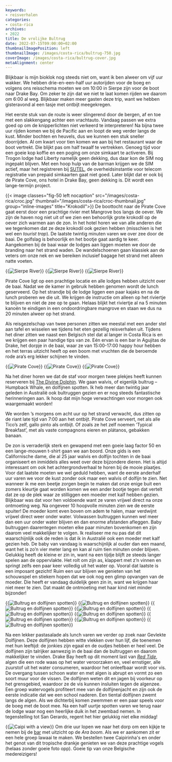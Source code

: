 ```yaml
---
keywords:
- reisverhalen
categories:
- costa-rica
archives:
- 2022
title: De vrolijke Bultrug
date: 2022-07-15T09:00:00+02:00
thumbnailImagePosition: left
thumbnailImage: /images/costa-rica/bultrug-750.jpg
coverImage: /images/costa-rica/bultrug-cover.jpg
metaAlignment: center
---
```

Blijkbaar is mijn bioklok nog steeds niet om, want ik ben alweer om vijf uur wakker. We hebben drie-en-een-half uur autorijden voor de boeg en volgens ons reisschema moeten we om 10:00 in Sierpe zijn voor de boot naar Drake Bay. Om zeker te zijn dat we niet te laat komen rijden we daarom om 6:00 al weg. Blijkbaar maken meer gasten deze trip, want we hebben gisteravond al een tasje met ontbijt meegekregen.

Het eerste stuk van de route is weer slingerend door de bergen, af en toe met een slakkengang achter een vrachtauto. Vandaag passen we extra goed op om de knipperlichten niet verkeerd te interpreteren! Na bijna twee uur rijden komen we bij de Pacific aan en loopt de weg verder langs de kust. Minder bochten en heuvels, dus we kunnen een stuk sneller doorrijden. Al om kwart voor tien komen we aan bij het restaurant waar de boot vertrekt. Die blijkt pas om half twaalf te vertrekken. Genoeg tijd voor een goeie kop koffie en een poging om onze simkaart te activeren. Bij Trogon lodge had Liberty namelijk geen dekking, dus daar kon de SIM nog ingepakt blijven. Met een hoop hulp van de barman krijgen we de SIM actief, maar het registreren bij [SUTEL](https://registroprepago.sutel.go.cr/), de overheidsinstantie voor telecom registratie van prepaid simkaarten gaat niet goed. Later blijkt dat er ook bij de Pirate Cove, ons hotel in Drake Bay, geen dekking is. Dit wordt een lange-termijn project.

{{< image classes="fig-50 left nocaption" src="/images/costa-rica/croc.jpg" thumbnail="/images/costa-rica/croc-thumbnail.jpg" group="inline-images" title="Krokodil">}}
De boottocht naar de Pirate Cove gaat eerst door een prachtige rivier met Mangrove bos langs de oever. We zijn de haven nog niet uit of we zien een behoorlijk grote krokodil op de oever zich warmen aan de zon. In het hotel horen we van alle anderen die we tegenkomen dat ze deze krokodil ook gezien hebben (misschien is het wel een _tourist trap_). De laatste twintig minuten varen we over zee door de baai. De golfslag is behoorlijk en het bootje gaat aardig te keer. Aangekomen bij de baai waar de lodges aan liggen moeten we door de branding naar het strand waden. De wandelschoenen gaan klassiek aan de veters om onze nek en we bereiken inclusief bagage het strand met alleen natte voeten.

{{<image classes="fig-33 nocaption fancybox" src="/images/costa-rica/sierpe-river-1.jpg" thumbnail="/images/costa-rica/sierpe-river-1-thumbnail.jpg" group="image-gallery-1" title="Sierpe River">}}
{{<image classes="fig-33 nocaption fancybox" src="/images/costa-rica/sierpe-river-2.jpg" thumbnail="/images/costa-rica/sierpe-river-2-thumbnail.jpg" group="image-gallery-1" title="Sierpe River">}}
{{<image classes="fig-33 nocaption fancybox clear" src="/images/costa-rica/drake-bay-1.jpg" thumbnail="/images/costa-rica/drake-bay-1-thumbnail.jpg" group="image-gallery-1" title="Sierpe River">}}

Pirate Cove ligt op een prachtige locatie en alle lodges hebben uitzicht over de baai. Nadat we de kamer in gebruik hebben genomen wordt de lunch geserveerd. Op het strandje bij de lodge liggen een paar kajaks en na de lunch proberen we die uit. We krijgen de instructie om alleen op het riviertje te blijven en niet de zee op te gaan. Helaas blijkt het riviertje al na 5 minuten kanoën te eindigen in een ondoordringbare mangrove en staan we dus na 20 minuten alweer op het strand.

Als reisgezelschap van twee personen zitten we meestal met een ander stel aan tafel en wisselen we tijdens het eten gezellig reisverhalen uit. Tijdens het diner zitten we naast een Belgisch stel dat al langer in Costa Rica is en we krijgen een paar handige tips van ze. Eén ervan is een bar in Agujitas de Drake, het dorpje in de baai, waar ze van 15:00-17:00 happy hour hebben en het terras uitzicht heeft op een boom met vruchten die de beroemde rode ara’s erg lekker schijnen te vinden.

{{<image classes="fig-25 nocaption" src="/images/costa-rica/pirate-cove-2.jpg" thumbnail="/images/costa-rica/pirate-cove-2-thumbnail.jpg" group="inline-images" title="Pirate Cove">}}
{{<image classes="fig-50 nocaption" src="/images/costa-rica/pirate-cove-1.jpg" thumbnail="/images/costa-rica/pirate-cove-1-thumbnail.jpg" group="inline-images" title="Pirate Cove">}}
{{<image classes="fig-25 nocaption clear" src="/images/costa-rica/pirate-cove-3.jpg" thumbnail="/images/costa-rica/pirate-cove-3-thumbnail.jpg" group="inline-images" title="Pirate Cove">}}

Na het diner horen we dat de staf voor morgen twee plekjes heeft kunnen reserveren bij [The Divine Dolphin](https://divinedolphin.com/). We gaan walvis, of eigenlijk bultrug – Humpback Whale, en dolfijnen spotten. Ik heb meer dan twintig jaar geleden in Australië ook bultruggen gezien en er nog steeds fantastische herinneringen aan. Ik hoop dat mijn hoge verwachtingen voor morgen ook waargemaakt worden!

We worden ’s morgens om acht uur op het strand verwacht, dus zitten op de riant late tijd van 7:00 aan het ontbijt. Pirate Cove serveert, net als alle Tico’s zelf, gallo pinto als ontbijt. Of zoals ze het zelf noemen ‘Typical Breakfast’, met als vaste compagnons eieren en plátanos, gebakken banaan.

De zon is verraderlijk sterk en gewapend met een goeie laag factor 50 en een lange-mouwen t-shirt gaan we aan boord. Onze gids is een Californische dame, die al 25 jaar walvis en dolfijn tochten in de baai organiseert en inmiddels alles weet over deze bijzondere dieren. Het is altijd interessant om ook het achtergrondverhaal te horen bij de mooie plaatjes. Voor dat laatste moeten we wel geduld hebben, want de eerste anderhalf uur varen we voor de kust zonder ook maar een walvis of dolfijn te zien. Net wanneer ik me een beetje zorgen begin te maken dat onze enige buit een zomers kleurtje gaat worden komen we een ander bootje tegen dat vertelt dat ze op de plek waar ze stilliggen een moeder met kalf hebben gezien. Blijkbaar was dat voor hen voldoende want ze varen vrijwel direct na onze ontmoeting weg. Na ongeveer 10 hoopvolle minuten zien we de eerste spuiter! De moeder komt even boven om adem te halen, maar verdwijnt vrijwel direct weer onder water. Volwassen bultruggen kunnen wel meer dan een uur onder water blijven en dan enorme afstanden afleggen. Baby bultruggen daarentegen moeten elke paar minuten bovenkomen en zijn daarom veel makkelijker te volgen. Ik realiseer me nu pas dat dit waarschijnlijk ook de reden is dat ik in Australië ook een moeder met kalf gezien heb. De baby van vandaag is waarschijnlijk al ouder dan een maand, want het is zo’n vier meter lang en kan al ruim tien minuten onder blijven. Gelukkig heeft de kleine er zin in, want na een tijdje blijft ze steeds langer spelen aan de oppervlakte. Het rolt om zijn as, klappert met z’n vinnen en springt zelfs een paar keer volledig uit het water op. Vooral dat laatste is een imposant gezicht! Ruim een uur blijven we genieten van het schouwspel en stiekem hopen dat we ook nog een glimp opvangen van de moeder. Die heeft er vandaag duidelijk geen zin in, want we krijgen haar niet meer te zien. Dat maakt de ontmoeting met haar kind niet minder bijzonder!

{{<image classes="fig-75 nocaption fancybox" src="/images/costa-rica/divine-dolphin-1.jpg" thumbnail="/images/costa-rica/divine-dolphin-1-thumbnail.jpg" group="image-gallery-2" title="Bultrug en dolfijnen spotten">}}
{{<image classes="fig-25 nocaption fancybox" src="/images/costa-rica/divine-dolphin-2.jpg" thumbnail="/images/costa-rica/divine-dolphin-2-thumbnail.jpg" group="image-gallery-2" title="Bultrug en dolfijnen spotten">}}
{{<image classes="fig-25 nocaption fancybox" src="/images/costa-rica/bultrug.jpg" thumbnail="/images/costa-rica/bultrug-thumbnail.jpg" group="image-gallery-2" title="Bultrug en dolfijnen spotten">}}
{{<image classes="fig-25 nocaption fancybox" src="/images/costa-rica/divine-dolphin-3.jpg" thumbnail="/images/costa-rica/divine-dolphin-3-thumbnail.jpg" group="image-gallery-2" title="Bultrug en dolfijnen spotten">}}
{{<image classes="fig-25 nocaption fancybox" src="/images/costa-rica/divine-dolphin-4.jpg" thumbnail="/images/costa-rica/divine-dolphin-4-thumbnail.jpg" group="image-gallery-2" title="Bultrug en dolfijnen spotten">}}
{{<image classes="fig-25 nocaption fancybox" src="/images/costa-rica/divine-dolphin-5.jpg" thumbnail="/images/costa-rica/divine-dolphin-5-thumbnail.jpg" group="image-gallery-2" title="Bultrug en dolfijnen spotten">}}
{{<image classes="fig-25 nocaption fancybox" src="/images/costa-rica/divine-dolphin-6.jpg" thumbnail="/images/costa-rica/divine-dolphin-6-thumbnail.jpg" group="image-gallery-2" title="Bultrug en dolfijnen spotten">}}
{{<image classes="fig-25 nocaption fancybox" src="/images/costa-rica/divine-dolphin-7.jpg" thumbnail="/images/costa-rica/divine-dolphin-7-thumbnail.jpg" group="image-gallery-2" title="Bultrug en dolfijnen spotten">}}
{{<image classes="fig-25 nocaption fancybox clear" src="/images/costa-rica/divine-dolphin-8.jpg" thumbnail="/images/costa-rica/divine-dolphin-8-thumbnail.jpg" group="image-gallery-2" title="Bultrug en dolfijnen spotten">}}

Na een lekker pastasalade als lunch varen we verder op zoek naar Gevlekte Dolfijnen. Deze dolfijnen hebben witte vlekken over hun lijf, die toenemen met hun leeftijd: de jonkies zijn egaal en de oudjes hebben er heel veel. De dolfijnen zijn talrijker aanwezig in de baai dan de bultruggen en daarom makkelijker te vinden. Drake Bay heeft op dit moment last van [_Red Tide_](https://en.wikipedia.org/wiki/Harmful_algal_bloom), algen die een rode waas op het water veroorzaken en, veel ernstiger, alle zuurstof uit het water consumeren, waardoor het onleefbaar wordt voor vis. De overgang tussen schoon water en met algen is abrupt en vormt zo een soort muur voor de vissen. De dolfijnen weten dit en jagen bij voorkeur op het grensgebied, waardoor ze de vis kunnen insluiten tegen de algenzee. Een groep watervogels profiteert mee van de dolfijnenjacht en zijn ook de eerste indicatie dat we een school naderen. Een tiental dolfijnen zwemt langs de algen. Als we dichterbij komen zwemmen er een paar speels voor de boeg met de boot mee. Na een half uurtje spotten varen we terug naar de lodge waar nog een heerlijke duik in het zwembad nemen. In tegenstelling tot San Gerardo, regent het hier gelukkig niet elke middag!

{{<image classes="fig-33 left" src="/images/costa-rica/caipirinha.jpg" thumbnail="/images/costa-rica/caipirinha-thumbnail.jpg" group="inline-images" title="Caipi with a view">}}
Om drie uur lopen we naar het dorp om een kijkje te nemen bij de [bar](https://goo.gl/maps/zjegsNykwMLbDmmA9) met uitzicht op de _Ara boom_. Als we er aankomen zit er een hele groep lawaai te maken. We bestellen twee Caipirinha's en onder het genot van dit tropische drankje genieten we van deze prachtige vogels (helaas zonder goeie foto opp). Goeie tip van onze Belgische medereizigers!
